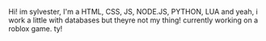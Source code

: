 Hi! im sylvester, I'm a HTML, CSS, JS, NODE.JS, PYTHON, LUA and yeah, i work a little with databases but theyre not my thing! currently working on a roblox game. ty!
